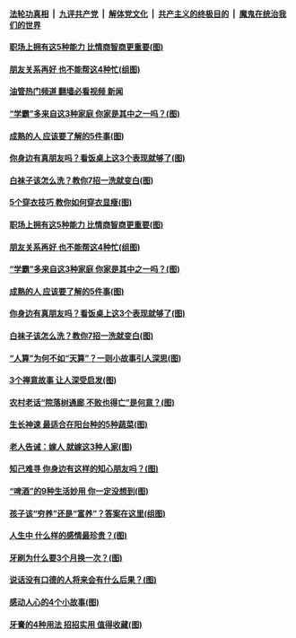 ####  [法轮功真相](../../../../basic/blob/master/README.md?t=12050702) &nbsp;|&nbsp; [九评共产党](../../../../9ping.md/blob/master/README.md?t=12050702) &nbsp;|&nbsp; [解体党文化](../../../../jtdwh.md/blob/master/README.md?t=12050702)  &nbsp;|&nbsp; [共产主义的终极目的](../../../../gczydzjmd.md/blob/master/README.md?t=12050702) &nbsp;|&nbsp; [魔鬼在统治我们的世界](../../../../mgztzwmdsj.md/blob/master/README.md?t=12050702) 

#### [职场上拥有这5种能力 比情商智商更重要(图)](../pages/p8/1023268.md?t=12050702) 

#### [朋友关系再好 也不能帮这4种忙(组图)](../pages/p8/1021731.md?t=12050702) 

#### [油管热门频道 翻墙必看视频 新闻](http://129.146.143.75:81/youtube.html?12050702)

#### [“学霸”多来自这3种家庭 你家是其中之一吗？(图)](../pages/p8/1023165.md?t=12050702) 

#### [成熟的人 应该要了解的5件事(图)](../pages/p8/1023174.md?t=12050702) 

#### [你身边有真朋友吗？看饭桌上这3个表现就够了(图)](../pages/p8/1023157.md?t=12050702) 

#### [白袜子该怎么洗？教你7招一洗就变白(图)](../pages/p8/1023127.md?t=12050702) 

#### [5个穿衣技巧 教你如何穿衣显瘦(图)](../pages/p8/1023255.md?t=12050702) 

#### [职场上拥有这5种能力 比情商智商更重要(图)](../pages/p8/1023268.md?t=12050702) 

#### [朋友关系再好 也不能帮这4种忙(组图)](../pages/p8/1021731.md?t=12050702) 

#### [“学霸”多来自这3种家庭 你家是其中之一吗？(图)](../pages/p8/1023165.md?t=12050702) 

#### [成熟的人 应该要了解的5件事(图)](../pages/p8/1023174.md?t=12050702) 

#### [你身边有真朋友吗？看饭桌上这3个表现就够了(图)](../pages/p8/1023157.md?t=12050702) 

#### [白袜子该怎么洗？教你7招一洗就变白(图)](../pages/p8/1023127.md?t=12050702) 

#### [“人算”为何不如“天算”？一则小故事引人深思(图)](../pages/p8/1023131.md?t=12050702) 

#### [3个禅意故事 让人深受启发(图)](../pages/p8/1023079.md?t=12050702) 

#### [农村老话“院落树通廊 不败也得亡”是何意？(图)](../pages/p8/1023050.md?t=12050702) 

#### [生长神速 最适合在阳台种的5种蔬菜(图)](../pages/p8/1022987.md?t=12050702) 

#### [老人告诫：嫁人 就嫁这3种人家(图)](../pages/p8/1022982.md?t=12050702) 

#### [知己难寻 你身边有这样的知心朋友吗？(图)](../pages/p8/1022956.md?t=12050702) 

#### [“啤酒”的9种生活妙用 你一定没想到(图)](../pages/p8/1022939.md?t=12050702) 

#### [孩子该“穷养”还是“富养”？答案在这里(组图)](../pages/p8/1022908.md?t=12050702) 

#### [人生中 什么样的感情最珍贵？(图)](../pages/p8/1022702.md?t=12050702) 

#### [牙刷为什么要3个月换一次？(图)](../pages/p8/1022853.md?t=12050702) 

#### [说话没有口德的人将来会有什么后果？(图)](../pages/p8/1022759.md?t=12050702) 

#### [感动人心的4个小故事(图)](../pages/p8/1022719.md?t=12050702) 

#### [牙膏的4种用法 招招实用 值得收藏(图)](../pages/p8/1022701.md?t=12050702) 

<img src='http://gfw-breaker.win/goodnews/indexes/p8.md' width='0px' height='0px'/>
